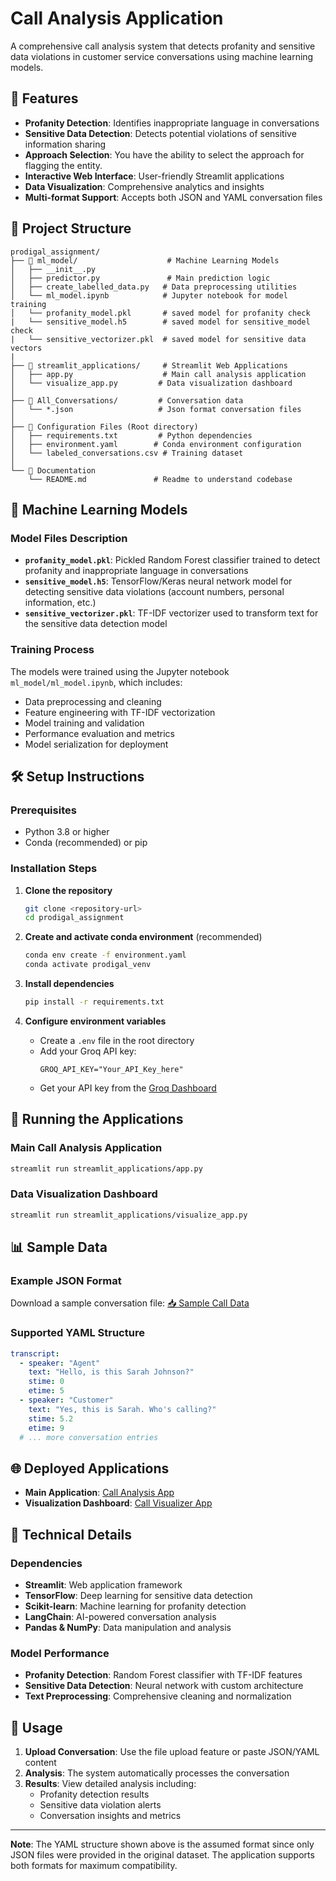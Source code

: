 # Call Analysis Application

A comprehensive call analysis system that detects profanity and sensitive data violations in customer service conversations using machine learning models.

## 🚀 Features

- **Profanity Detection**: Identifies inappropriate language in conversations
- **Sensitive Data Detection**: Detects potential violations of sensitive information sharing
- **Approach Selection**: You have the ability to select the approach for flagging the entity.
- **Interactive Web Interface**: User-friendly Streamlit applications
- **Data Visualization**: Comprehensive analytics and insights
- **Multi-format Support**: Accepts both JSON and YAML conversation files

## 📁 Project Structure

```
prodigal_assignment/
├── 📁 ml_model/                    # Machine Learning Models
│   ├── __init__.py
│   ├── predictor.py               # Main prediction logic
│   ├── create_labelled_data.py   # Data preprocessing utilities
│   └── ml_model.ipynb            # Jupyter notebook for model training
│   └── profanity_model.pkl       # saved model for profanity check
|   └── sensitive_model.h5        # saved model for sensitive_model check
|   └── sensitive_vectorizer.pkl  # saved model for sensitive data vectors
|
├── 📁 streamlit_applications/     # Streamlit Web Applications
│   ├── app.py                    # Main call analysis application
│   └── visualize_app.py         # Data visualization dashboard
│
├── 📁 All_Conversations/         # Conversation data
│   └── *.json                   # Json format conversation files
│
├── 📄 Configuration Files (Root directory)
│   ├── requirements.txt         # Python dependencies
│   ├── environment.yaml        # Conda environment configuration
│   └── labeled_conversations.csv # Training dataset
│
└── 📄 Documentation
    └── README.md               # Readme to understand codebase
```

## 🤖 Machine Learning Models

### Model Files Description

- **`profanity_model.pkl`**: Pickled Random Forest classifier trained to detect profanity and inappropriate language in conversations
- **`sensitive_model.h5`**: TensorFlow/Keras neural network model for detecting sensitive data violations (account numbers, personal information, etc.)
- **`sensitive_vectorizer.pkl`**: TF-IDF vectorizer used to transform text for the sensitive data detection model

### Training Process

The models were trained using the Jupyter notebook `ml_model/ml_model.ipynb`, which includes:
- Data preprocessing and cleaning
- Feature engineering with TF-IDF vectorization
- Model training and validation
- Performance evaluation and metrics
- Model serialization for deployment

## 🛠️ Setup Instructions

### Prerequisites
- Python 3.8 or higher
- Conda (recommended) or pip

### Installation Steps

1. **Clone the repository**
   ```bash
   git clone <repository-url>
   cd prodigal_assignment
   ```

2. **Create and activate conda environment** (recommended)
   ```bash
   conda env create -f environment.yaml
   conda activate prodigal_venv
   ```

3. **Install dependencies**
   ```bash
   pip install -r requirements.txt
   ```

4. **Configure environment variables**
   - Create a `.env` file in the root directory
   - Add your Groq API key:
     ```
     GROQ_API_KEY="Your_API_Key_here"
     ```
   - Get your API key from the [Groq Dashboard](https://console.groq.com/)

## 🚀 Running the Applications

### Main Call Analysis Application
```bash
streamlit run streamlit_applications/app.py
```

### Data Visualization Dashboard
```bash
streamlit run streamlit_applications/visualize_app.py
```

## 📊 Sample Data

### Example JSON Format
Download a sample conversation file: [📥 Sample Call Data](https://github.com/ambuj-1211/prodigal_assignment/blob/master/All_Conversations/0b6979e4-8c05-49e1-b7a7-94d85a627df5.json)

### Supported YAML Structure
```yaml
transcript:
  - speaker: "Agent"
    text: "Hello, is this Sarah Johnson?"
    stime: 0
    etime: 5
  - speaker: "Customer"
    text: "Yes, this is Sarah. Who's calling?"
    stime: 5.2
    etime: 9
  # ... more conversation entries
```

## 🌐 Deployed Applications

- **Main Application**: [Call Analysis App](https://callanalysisapp-latest.streamlit.app/)
- **Visualization Dashboard**: [Call Visualizer App](https://visualizationapp-latest.streamlit.app/)

## 🔧 Technical Details

### Dependencies
- **Streamlit**: Web application framework
- **TensorFlow**: Deep learning for sensitive data detection
- **Scikit-learn**: Machine learning for profanity detection
- **LangChain**: AI-powered conversation analysis
- **Pandas & NumPy**: Data manipulation and analysis

### Model Performance
- **Profanity Detection**: Random Forest classifier with TF-IDF features
- **Sensitive Data Detection**: Neural network with custom architecture
- **Text Preprocessing**: Comprehensive cleaning and normalization

## 📝 Usage

1. **Upload Conversation**: Use the file upload feature or paste JSON/YAML content
2. **Analysis**: The system automatically processes the conversation
3. **Results**: View detailed analysis including:
   - Profanity detection results
   - Sensitive data violation alerts
   - Conversation insights and metrics

---

**Note**: The YAML structure shown above is the assumed format since only JSON files were provided in the original dataset. The application supports both formats for maximum compatibility.